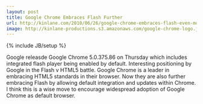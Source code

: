```yaml
---
layout: post
title: Google Chrome Embraces Flash Further
url: http://kinlane.com/2010/06/26/google-chrome-embraces-flash-even-more/
image: http://kinlane-productions.s3.amazonaws.com/google-chrome-logo.jpg
---
```

{% include JB/setup %}
<p>
     Google releasde Google Chrome 5.0.375.86 on Thursday which includes integrated flash player being enabled by default. Interesting positioning by Google in the Flash v HTML5 battle. Google Chrome is a leader in embracing HTML5 standards in their browser. Now they are also further embracing Flash by allowing default integration and updates within Chrome. I think this is a wise move to encourage widespread adoption of Google Chrome as default browser.
</p>